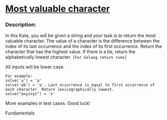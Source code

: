 <div class="w-full panel bg-ui-section"><h1><a href="https://www.codewars.com/kata/5dd5128f16eced000e4c42ba" target="_blank">Most valuable character</a></h1><h3 class="wf-title-alt">Description:</h3><div class="markdown prose max-w-5xl mx-auto" id="description"><p>In this Kata, you will be given a string and your task is to return the most valuable character. The value of a character is the difference between the index of its last occurrence and the index of its first occurrence. Return the character that has the highest value. If there is a tie, return the alphabetically lowest character. <code>[For Golang return rune]</code></p>
<p>All inputs will be lower case. </p>
<pre><code>For example:
solve('a') = 'a'
solve('ab') = 'a'. Last occurrence is equal to first occurrence of each character. Return lexicographically lowest.
solve("axyzxyz") = 'x'
</code></pre>
<p>More examples in test cases. Good luck!</p>
</div><div class="pt-4 max-w-5xl mx-auto"><div class="mt-4"><span><i class="icon-moon-tag "></i></span><div class="keyword-tag">Fundamentals</div></div></div></div>
